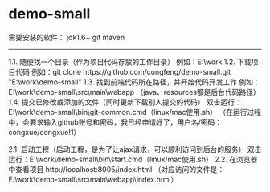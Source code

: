 # demo-small

需要安装的软件：
   jdk1.6+
   git
   maven
<hr>
1.1. 随便找一个目录（作为项目代码存放的工作目录）
   例如：E:\work
1.2. 下载项目代码
   例如：git clone https://github.com/congfeng/demo-small.git "E:\work\demo-small"
1.3. 找到前端代码所在路径，并开始代码开发工作
   例如：E:\work\demo-small\src\main\webapp
   （java、resources都是后台代码路径）
1.4. 提交已修改或添加的文件（同时更新下载别人提交的代码）
   双击运行：E:\work\demo-small\bin\git-common.cmd（linux/mac使用.sh）
   （在运行过程中，会要求输入github账号和密码，我已经申请好了，用户名/密码：congxue/congxue!1）

2.1. 启动工程（启动工程，是为了让ajax请求，可以顺利访问到后台的服务）
   双击运行：E:\work\demo-small\bin\start.cmd（linux/mac使用.sh）
2.2. 在浏览器中查看项目
   http://localhost:8005/index.html
   （对应访问的文件是：E:\work\demo-small\src\main\webapp\index.html）





   
